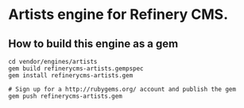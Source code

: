 # Artists engine for Refinery CMS.

## How to build this engine as a gem

    cd vendor/engines/artists
    gem build refinerycms-artists.gempspec
    gem install refinerycms-artists.gem
    
    # Sign up for a http://rubygems.org/ account and publish the gem
    gem push refinerycms-artists.gem